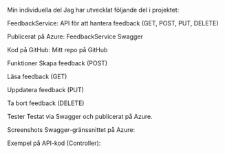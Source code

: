 Min individuella del
Jag har utvecklat följande del i projektet:

FeedbackService: API för att hantera feedback (GET, POST, PUT, DELETE)

Publicerat på Azure: FeedbackService Swagger

Kod på GitHub: Mitt repo på GitHub

Funktioner
Skapa feedback (POST)

Läsa feedback (GET)

Uppdatera feedback (PUT)

Ta bort feedback (DELETE)

Tester
Testat via Swagger och publicerat på Azure.

Screenshots
Swagger-gränssnittet på Azure:


Exempel på API-kod (Controller):
